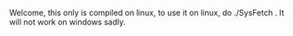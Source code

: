 Welcome, this only is compiled on linux, to use it on linux, do ./SysFetch . It will not work on windows sadly.
